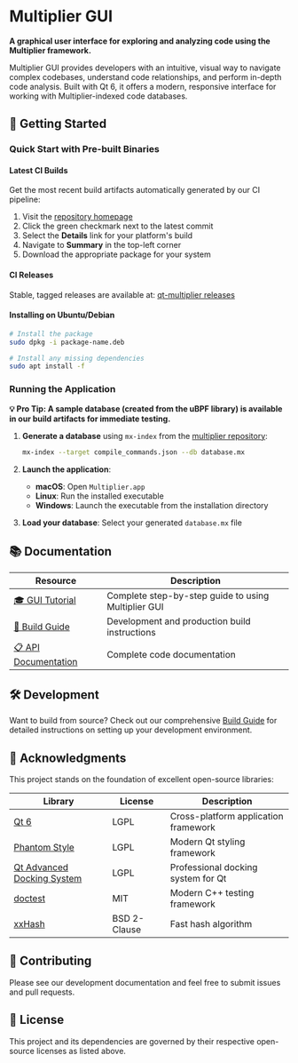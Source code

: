 # Multiplier GUI

**A graphical user interface for exploring and analyzing code using the Multiplier framework.**

Multiplier GUI provides developers with an intuitive, visual way to navigate complex codebases, understand code relationships, and perform in-depth code analysis. Built with Qt 6, it offers a modern, responsive interface for working with Multiplier-indexed code databases.

## 🚀 Getting Started

### Quick Start with Pre-built Binaries

#### Latest CI Builds
Get the most recent build artifacts automatically generated by our CI pipeline:

1. Visit the [repository homepage](https://github.com/trailofbits/qt-multiplier)
2. Click the green checkmark next to the latest commit
3. Select the **Details** link for your platform's build
4. Navigate to **Summary** in the top-left corner
5. Download the appropriate package for your system

#### CI Releases
Stable, tagged releases are available at: [qt-multiplier releases](https://github.com/trailofbits/qt-multiplier/releases)

#### Installing on Ubuntu/Debian
```bash
# Install the package
sudo dpkg -i package-name.deb

# Install any missing dependencies
sudo apt install -f
```

### Running the Application

**💡 Pro Tip: A sample database (created from the uBPF library) is available in our build artifacts for immediate testing.**

1. **Generate a database** using `mx-index` from the [multiplier repository](https://github.com/trailofbits/multiplier):
   ```bash
   mx-index --target compile_commands.json --db database.mx
   ```

2. **Launch the application**:
   - **macOS**: Open `Multiplier.app`
   - **Linux**: Run the installed executable
   - **Windows**: Launch the executable from the installation directory

3. **Load your database**: Select your generated `database.mx` file

## 📚 Documentation

| Resource | Description |
|----------|-------------|
| [🎓 GUI Tutorial](docs/TUTORIAL.md) | Complete step-by-step guide to using Multiplier GUI |
| [🔧 Build Guide](docs/BUILD.md) | Development and production build instructions |
| [📋 API Documentation](https://upgraded-potato-g33zzjm.pages.github.io/) | Complete code documentation |

## 🛠️ Development

Want to build from source? Check out our comprehensive [Build Guide](docs/BUILD.md) for detailed instructions on setting up your development environment.

## 🙏 Acknowledgments

This project stands on the foundation of excellent open-source libraries:

| Library | License | Description |
|---------|---------|-------------|
| [Qt 6](https://github.com/qt/qt5) | LGPL | Cross-platform application framework |
| [Phantom Style](https://github.com/randrew/phantomstyle) | LGPL | Modern Qt styling framework |
| [Qt Advanced Docking System](https://github.com/githubuser0xFFFF/Qt-Advanced-Docking-System) | LGPL | Professional docking system for Qt |
| [doctest](https://github.com/doctest/doctest) | MIT | Modern C++ testing framework |
| [xxHash](https://github.com/Cyan4973/xxHash) | BSD 2-Clause | Fast hash algorithm |

## 🤝 Contributing

Please see our development documentation and feel free to submit issues and pull requests.

## 📄 License

This project and its dependencies are governed by their respective open-source licenses as listed above.

